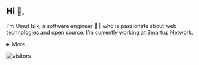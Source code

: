 ## Hi 👋, 
I'm Umut Işık, a software engineer 👨‍💻 who is passionate about web technologies and open source. I’m currently working at [Smartup Network](https://smartup.network/).

<details>
  <summary>More...</summary>
  <img src="https://github-readme-stats.vercel.app/api?username=umutphp&show_icons=true&count_private=true&theme=dark" />
  <img src="https://visitor-badge.glitch.me/badge?page_id=umutphp.umutphp" />
</details>

![visitors](https://visitor-badge.glitch.me/badge?page_id=umutphp.umutphp)
